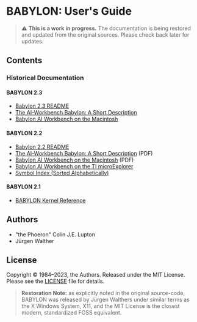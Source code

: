 # BABYLON: User's Guide

> :warning: **This is a work in progress.** The documentation is being restored and updated from the original sources. Please check back later for updates.

## Contents

### Historical Documentation

#### BABYLON 2.3

- [Babylon 2.3 README](readme23.md)
- [The AI-Workbench Babylon: A Short Description](overview23.md)
- [Babylon AI Workbench on the Macintosh](macdoc23.md)

#### BABYLON 2.2

- [Babylon 2.2 README](readme22.md)
- [The AI-Workbench Babylon: A Short Description](v2.2/overview22.pdf) (PDF)
- [Babylon AI Workbench on the Macintosh](v2.2/macdoc22.pdf) (PDF)
- [Babylon AI Workbench on the TI microExplorer](tidoc22.md)
- [Symbol Index (Sorted Alphabetically)](symbol-index-sorted22.md)

#### BABYLON 2.1

- [BABYLON Kernel Reference](kernel21.md)

## Authors

- "the Phoeron" Colin J.E. Lupton
- Jürgen Walther

## License

Copyright &copy; 1984&ndash;2023, the Authors. Released under the MIT License.
Please see the [LICENSE](LICENSE) file for details.

> **Restoration Note:** as explicitly noted in the original source-code, BABYLON
> was released by Jürgen Walthers under similar terms as the X Windows System,
> X11, and the MIT License is the closest modern, standardized FOSS equivalent.
